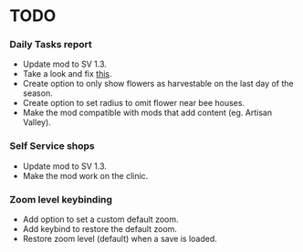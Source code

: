 # TODO

### Daily Tasks report
* Update mod to SV 1.3.
* Take a look and fix [this](https://log.smapi.io/sWNwTFzq).
* Create option to only show flowers as harvestable on the last day of the season.
* Create option to set radius to omit flower near bee houses.
* Make the mod compatible with mods that add content (eg. Artisan Valley).

### Self Service shops
* Update mod to SV 1.3.
* Make the mod work on the clinic.

### Zoom level keybinding
* Add option to set a custom default zoom.
* Add keybind to restore the default zoom.
* Restore zoom level (default) when a save is loaded.
